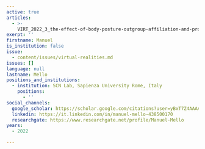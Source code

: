 ```yaml
---
active: true
articles:
  - >-
    VIRT_2022_3_the-effect-of-body-posture-outgroup-affiliation-and-proximity-of-virtual-encounters-on-human-freezing-responses
exerpt: ''
firstname: Manuel
is_institution: false
issue:
  - content/issues/virtual-realities.md
issues: []
language: null
lastname: Mello
positions_and_institutions:
  - institution: SCN Lab, Sapienza University Rome, Italy
    positions:
      - ''
social_channels:
  google_scholar: https://scholar.google.com/citations?user=yBxT7Z4AAAAJ&hl=en
  linkedin: https://it.linkedin.com/in/manuel-mello-438500170
  researchgate: https://www.researchgate.net/profile/Manuel-Mello
years:
  - 2022

---
```

